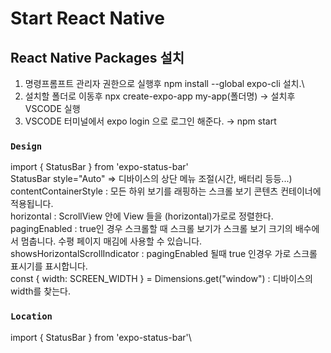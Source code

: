 # Start React Native

## React Native Packages 설치

1. 명령프롬프트 관리자 권한으로 실행후 npm install --global expo-cli 설치.\
2. 설치할 폴더로 이동후 npx create-expo-app my-app(폴더명)  →  설치후 VSCODE 실행
3. VSCODE 터미널에서 expo login 으로 로그인 해준다.  →  npm start

### `Design`

import { StatusBar } from 'expo-status-bar'\
StatusBar style="Auto" => 디바이스의 상단 메뉴 조절(시간, 배터리 등등...)\
contentContainerStyle : 모든 하위 보기를 래핑하는 스크롤 보기 콘텐츠 컨테이너에 적용됩니다.\
horizontal : ScrollView 안에 View 들을 (horizontal)가로로 정렬한다.\
pagingEnabled : true인 경우 스크롤할 때 스크롤 보기가 스크롤 보기 크기의 배수에서 멈춥니다. 수평 페이지 매김에 사용할 수 있습니다.\
showsHorizontalScrollIndicator : pagingEnabled 될때 true 인경우 가로 스크롤 표시기를 표시합니다.\
const { width: SCREEN_WIDTH } = Dimensions.get("window") : 디바이스의 width를 찾는다.

### `Location`

import { StatusBar } from 'expo-status-bar'\